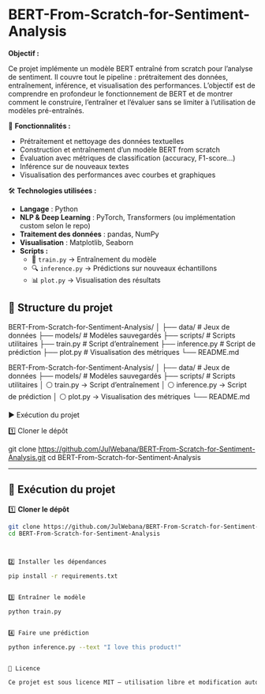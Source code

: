 # BERT-From-Scratch-for-Sentiment-Analysis

**Objectif :**

Ce projet implémente un modèle BERT entraîné from scratch pour l’analyse de sentiment.
Il couvre tout le pipeline : prétraitement des données, entraînement, inférence, et visualisation des performances.
L’objectif est de comprendre en profondeur le fonctionnement de BERT et de montrer comment le construire, l’entraîner et l’évaluer sans se limiter à l’utilisation de modèles pré-entraînés.

🚀 **Fonctionnalités :**

- Prétraitement et nettoyage des données textuelles
- Construction et entraînement d’un modèle BERT from scratch
- Évaluation avec métriques de classification (accuracy, F1-score…)
- Inférence sur de nouveaux textes
- Visualisation des performances avec courbes et graphiques

🛠️ **Technologies utilisées :**

- **Langage** : Python
- **NLP & Deep Learning** : PyTorch, Transformers (ou implémentation custom selon le repo)
- **Traitement des données** : pandas, NumPy
- **Visualisation** : Matplotlib, Seaborn
- **Scripts :**
  - 🎯 `train.py` → Entraînement du modèle  
  - 🔍 `inference.py` → Prédictions sur nouveaux échantillons  
  - 📊 `plot.py` → Visualisation des résultats


## 📂 Structure du projet  


BERT-From-Scratch-for-Sentiment-Analysis/
│
├── data/                # Jeux de données
├── models/              # Modèles sauvegardés
├── scripts/             # Scripts utilitaires
├── train.py             # Script d’entraînement
├── inference.py         # Script de prédiction
├── plot.py              # Visualisation des métriques
└── README.md

BERT-From-Scratch-for-Sentiment-Analysis/
│
├── data/ # Jeux de données
├── models/ # Modèles sauvegardés
├── scripts/ # Scripts utilitaires
│ ⚪ train.py → Script d’entraînement
│ ⚪ inference.py → Script de prédiction
│ ⚪ plot.py → Visualisation des métriques
└── README.md


▶️ Exécution du projet

1️⃣ Cloner le dépôt

git clone https://github.com/JulWebana/BERT-From-Scratch-for-Sentiment-Analysis.git
cd BERT-From-Scratch-for-Sentiment-Analysis


---

## 🚀 Exécution du projet  

1️⃣ **Cloner le dépôt**  
```bash
git clone https://github.com/JulWebana/BERT-From-Scratch-for-Sentiment-Analysis.git
cd BERT-From-Scratch-for-Sentiment-Analysis



2️⃣ Installer les dépendances

pip install -r requirements.txt


3️⃣ Entraîner le modèle

python train.py


4️⃣ Faire une prédiction

python inference.py --text "I love this product!"


📄 Licence

Ce projet est sous licence MIT – utilisation libre et modification autorisée.
